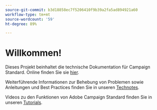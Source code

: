 ```yaml
---
source-git-commit: b3d18858ec7f5206410f9b39a2fa5ad894921a60
workflow-type: tm+mt
source-wordcount: '59'
ht-degree: 89%

---
```

# Willkommen!

Dieses Projekt beinhaltet die technische Dokumentation für Campaign Standard. Online finden Sie sie [hier](https://experienceleague.adobe.com/docs/campaign-standard/using/campaign-standard-home.html?lang=de).

Weiterführende Informationen zur Behebung von Problemen sowie Anleitungen und Best Practices finden Sie in unseren [Technotes](https://helpx.adobe.com/de/campaign/kb/acs-article-list.html).

Videos zu den Funktionen von Adobe Campaign Standard finden Sie in unseren [Tutorials](https://experienceleague.adobe.com/docs/campaign-learn/campaign-standard-tutorials/overview.html).
